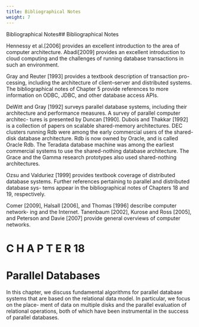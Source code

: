 ```yaml
---
title: Bibliographical Notes
weight: 7
---
```


Bibliographical Notes## Bibliographical Notes

Hennessy et al.[2006\] provides an excellent introduction to the area of computer architecture. Abadi[2009\] provides an excellent introduction to cloud computing and the challenges of running database transactions in such an environment.

Gray and Reuter [1993\] provides a textbook description of transaction pro- cessing, including the architecture of client–server and distributed systems. The  bibliographical notes of Chapter 5 provide references to more information on ODBC, JDBC, and other database access APIs.

DeWitt and Gray [1992\] surveys parallel database systems, including their architecture and performance measures. A survey of parallel computer architec- tures is presented by Duncan [1990\]. Dubois and Thakkar [1992\] is a collection of papers on scalable shared-memory architectures. DEC clusters running Rdb were among the early commercial users of the shared-disk database architecture. Rdb is now owned by Oracle, and is called Oracle Rdb. The Teradata database machine was among the earliest commercial systems to use the shared-nothing database architecture. The Grace and the Gamma research prototypes also used shared-nothing architectures.

Ozsu and Valduriez [1999\] provides textbook coverage of distributed database systems. Further references pertaining to parallel and distributed database sys- tems appear in the bibliographical notes of Chapters 18 and 19, respectively.

Comer [2009\], Halsall [2006\], and Thomas [1996\] describe computer network- ing and the Internet. Tanenbaum [2002\], Kurose and Ross [2005\], and Peterson and Davie [2007\] provide general overviews of computer networks.   

# C H A P T E R 18 
# Parallel Databases

In this chapter, we discuss fundamental algorithms for parallel database systems that are based on the relational data model. In particular, we focus on the place- ment of data on multiple disks and the parallel evaluation of relational operations, both of which have been instrumental in the success of parallel databases.

